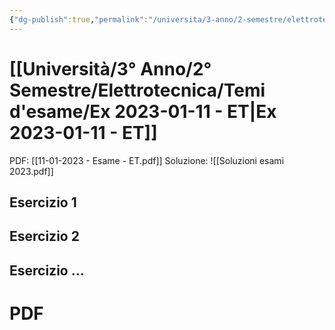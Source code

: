 ```yaml
---
{"dg-publish":true,"permalink":"/universita/3-anno/2-semestre/elettrotecnica/temi-d-esame/ex-2023-01-11-et/","tags":["UNI"]}
---
```




# [[Università/3° Anno/2° Semestre/Elettrotecnica/Temi d'esame/Ex 2023-01-11 - ET\|Ex 2023-01-11 - ET]]
PDF: [[11-01-2023 - Esame - ET.pdf]]
Soluzione:
![[Soluzioni esami 2023.pdf]]

## Esercizio 1
## Esercizio 2
## Esercizio ...


# PDF
